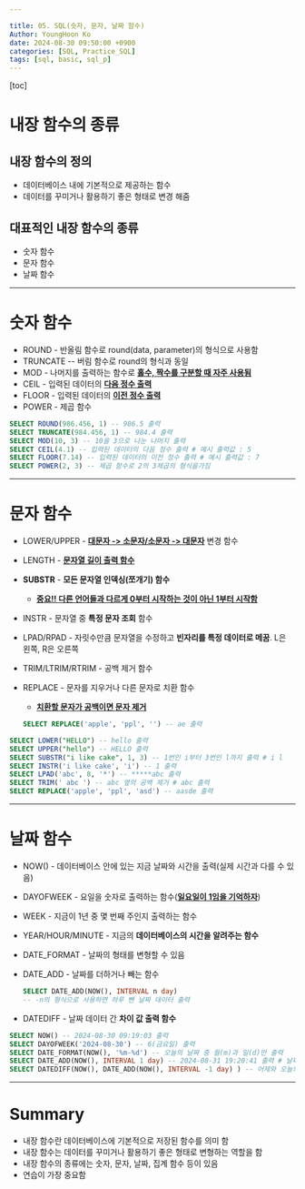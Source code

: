 ```yaml
---

title: 05. SQL(숫자, 문자, 날짜 함수)
Author: YoungHoon Ko
date: 2024-08-30 09:50:00 +0900
categories: [SQL, Practice_SQL]
tags: [sql, basic, sql_p]
---
```

[toc]

# 내장 함수의 종류

## 내장 함수의 정의

- 데이터베이스 내에 기본적으로 제공하는 함수
- 데이터를 꾸미거나 활용하기 좋은 형태로 변경 해줌

## 대표적인 내장 함수의 종류

- 숫자 함수
- 문자 함수
- 날짜 함수

---

# 숫자 함수

- ROUND - 반올림 함수로 round(data, parameter)의 형식으로 사용함
- TRUNCATE -- 버림 함수로 round의 형식과 동일
- MOD - 나머지를 출력하는 함수로 **<u>홀수, 짝수를 구분할 때 자주 사용됨</u>**
- CEIL - 입력된 데이터의 **<u>다음 정수 출력</u>**
- FLOOR - 입력된 데이터의 **<u>이전 정수 출력</u>**
- POWER - 제곱 함수

```sql
SELECT ROUND(986.456, 1) -- 986.5 출력
SELECT TRUNCATE(984.456, 1) -- 984.4 출력
SELECT MOD(10, 3) -- 10을 3으로 나눈 나머지 출력
SELECT CEIL(4.1) -- 입력된 데이터의 다음 정수 출력 # 예시 출력값 : 5
SELECT FLOOR(7.14) -- 입력된 데이터의 이전 정수 출력 # 예시 출력값 : 7
SELECT POWER(2, 3) -- 제곱 함수로 2의 3제곱의 형식을가짐 
```

---

# 문자 함수

- LOWER/UPPER - **<u>대문자 -> 소문자/소문자 -> 대문자</u>** 변경 함수

- LENGTH -  **<u>문자열 길이 출력 함수</u>**

- **SUBSTR** - **모든 문자열 인덱싱(쪼개기) 함수**

  - **<u>중요!! 다른 언어들과 다르게 0부터 시작하는 것이 아닌 1부터 시작함</u>**

- INSTR - 문자열 중 **특정 문자 조회** 함수

- LPAD/RPAD - 자릿수만큼 문자열을 수정하고 **빈자리를 특정 데이터로 메꿈**. L은 왼쪽, R은 오른쪽

- TRIM/LTRIM/RTRIM - 공백 제거 함수

- REPLACE - 문자를 지우거나 다른 문자로 치환 함수

  - **<u>치환할 문자가 공백이면 문자 제거</u>**

  ```sql
  SELECT REPLACE('apple', 'ppl', '') -- ae 출력
  ```

```sql
SELECT LOWER("HELLO") -- hello 출력
SELECT UPPER("hello") -- HELLO 출력
SELECT SUBSTR("i like cake", 1, 3) -- 1번인 i부터 3번인 l까지 출력 # i l
SELECT INSTR('i like cake', 'i') -- 1 출력
SELECT LPAD('abc', 8, '*') -- *****abc 출력
SELECT TRIM(' abc ') -- abc 옆의 공백 제거 # abc 출력
SELECT REPLACE('apple', 'ppl', 'asd') -- aasde 출력
```

---

# 날짜 함수

- NOW() - 데이터베이스 안에 있는 지금 날짜와 시간을 출력(실제 시간과 다를 수 있음)

- DAYOFWEEK - 요일을 숫자로 출력하는 함수(**<u>일요일이 1임을 기억하자</u>**)

- WEEK - 지금이 1년 중 몇 번째 주인지 출력하는 함수

- YEAR/HOUR/MINUTE - 지금의 **데이터베이스의 시간을 알려주는 함수**

- DATE_FORMAT - 날짜의 형태를 변형할 수 있음

- DATE_ADD - 날짜를 더하거나 빼는 함수

  ```sql
  SELECT DATE_ADD(NOW(), INTERVAL n day)
  -- -n의 형식으로 사용하면 하루 뺀 날짜 데이터 출력
  ```

- DATEDIFF - 날짜 데이터 간 **차이 값 출력 함수**

```sql
SELECT NOW() -- 2024-08-30 09:19:03 출력
SELECT DAYOFWEEK('2024-08-30') -- 6(금요일) 출력
SELECT DATE_FORMAT(NOW(), '%m-%d') -- 오늘의 날짜 중 월(m)과 일(d)만 출력
SELECT DATE_ADD(NOW(), INTERVAL 1 day) -- 2024-08-31 19:20:41 출력 # 날짜를 하루 더해서 출력함
SELECT DATEDIFF(NOW(), DATE_ADD(NOW(), INTERVAL -1 day) ) -- 어제와 오늘의 차이가 며칠 나는지 출력 # 1 출력
```

---

# Summary

- 내장 함수란 데이터베이스에 기본적으로 저장된 함수를 의미 함
- 내장 함수는 데이터를 꾸미거나 활용하기 좋은 형태로 변형하는 역할을 함
- 내장 함수의 종류에는 숫자, 문자, 날짜, 집계 함수 등이 있음
- 연습이 가장 중요함
